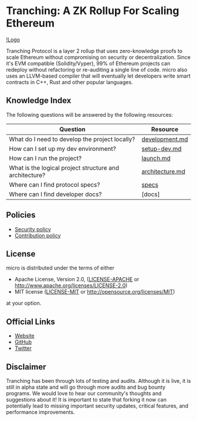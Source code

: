 # Tranching: A ZK Rollup For Scaling Ethereum

[!Logo](https://tidalchain.com/)

Tranching Protocol is a layer 2 rollup that uses zero-knowledge proofs to scale Ethereum without compromising on security or
decentralization. Since it's EVM compatible (Solidity/Vyper), 99% of Ethereum projects can redeploy without refactoring
or re-auditing a single line of code. micro also uses an LLVM-based compiler that will eventually let developers write
smart contracts in C++, Rust and other popular languages.

## Knowledge Index

The following questions will be answered by the following resources:

| Question                                                | Resource                                       |
| ------------------------------------------------------- | ---------------------------------------------- |
| What do I need to develop the project locally?          | [development.md](docs/guides/development.md)   |
| How can I set up my dev environment?                    | [setup-dev.md](docs/guides/setup-dev.md)       |
| How can I run the project?                              | [launch.md](docs/guides/launch.md)             |
| What is the logical project structure and architecture? | [architecture.md](docs/guides/architecture.md) |
| Where can I find protocol specs?                        | [specs](docs/specs/README.md)                  |
| Where can I find developer docs?                        | [docs]         |

## Policies

- [Security policy](SECURITY.md)
- [Contribution policy](CONTRIBUTING.md)

## License

micro is distributed under the terms of either

- Apache License, Version 2.0, ([LICENSE-APACHE](LICENSE-APACHE) or <http://www.apache.org/licenses/LICENSE-2.0>)
- MIT license ([LICENSE-MIT](LICENSE-MIT) or <http://opensource.org/licenses/MIT>)

at your option.

## Official Links

- [Website](https://tidalchain.com/)
- [GitHub](https://github.com/tidalchain)
- [Twitter](https://twitter.com/TranchingPro)

## Disclaimer

Tranching has been through lots of testing and audits. Although it is live, it is still in alpha state and will go through
more audits and bug bounty programs. We would love to hear our community's thoughts and suggestions about it! It is
important to state that forking it now can potentially lead to missing important security updates, critical features,
and performance improvements.
